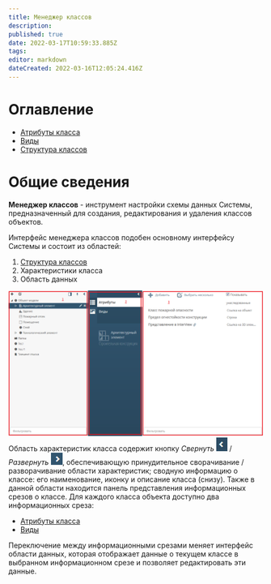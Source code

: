 ```yaml
---
title: Менеджер классов
description: 
published: true
date: 2022-03-17T10:59:33.885Z
tags: 
editor: markdown
dateCreated: 2022-03-16T12:05:24.416Z
---
```


# Оглавление
- [Атрибуты класса](/ru/НЕОСИНТЕЗ/Управление-схемой-данных/Менеджер-классов/Атрибуты-класса)
- [Виды](/ru/НЕОСИНТЕЗ/Управление-схемой-данных/Менеджер-классов/Виды)
- [Структура классов](/ru/НЕОСИНТЕЗ/Управление-схемой-данных/Менеджер-классов/Структура-классов)
# Общие сведения
**Менеджер классов** - инструмент настройки схемы данных Системы, предназначенный для создания, редактирования и удаления классов объектов.

Интерфейс менеджера классов подобен основному интерфейсу Системы и состоит из областей:

1. [Структура классов](/ru/НЕОСИНТЕЗ/Управление-схемой-данных/Менеджер-классов/Структура-классов)
1. Характеристики класса
1. Область данных

![classes.png](/неосинтез/classes.png)
Область характеристик класса содержит кнопку *Свернуть* ![image2016-8-3_15_38_8.png](/неосинтез/image2016-8-3_15_38_8.png) / *Развернуть* ![image2016-8-3_15_38_36.png](/неосинтез/image2016-8-3_15_38_36.png), обеспечивающую принудительное сворачивание / разворачивание области характеристик; сводную информацию о классе: его наименование, иконку и описание класса (снизу). Также в данной области находится панель представления информационных срезов о классе. Для каждого класса объекта доступно два информационных среза:
- [Атрибуты класса](/ru/НЕОСИНТЕЗ/Управление-схемой-данных/Менеджер-классов/Атрибуты-класса)
- [Виды](/ru/НЕОСИНТЕЗ/Управление-схемой-данных/Менеджер-классов/Виды)

Переключение между информационными срезами меняет интерфейс области данных, которая отображает данные о текущем классе в выбранном информационном срезе и позволяет редактировать эти данные.